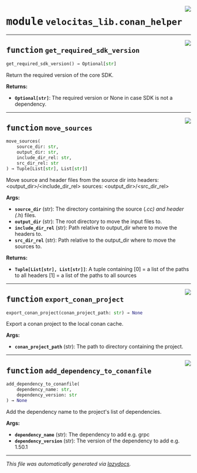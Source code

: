<!-- markdownlint-disable -->

<a href="../velocitas_lib/conan_helper.py#L0"><img align="right" style="float:right;" src="https://img.shields.io/badge/-source-cccccc?style=flat-square"></a>

# <kbd>module</kbd> `velocitas_lib.conan_helper`





---

<a href="../velocitas_lib/conan_helper.py#L24"><img align="right" style="float:right;" src="https://img.shields.io/badge/-source-cccccc?style=flat-square"></a>

## <kbd>function</kbd> `get_required_sdk_version`

```python
get_required_sdk_version() → Optional[str]
```

Return the required version of the core SDK. 



**Returns:**
 
 - <b>`Optional[str]`</b>:  The required version or None in case SDK is not a dependency. 


---

<a href="../velocitas_lib/conan_helper.py#L41"><img align="right" style="float:right;" src="https://img.shields.io/badge/-source-cccccc?style=flat-square"></a>

## <kbd>function</kbd> `move_sources`

```python
move_sources(
    source_dir: str,
    output_dir: str,
    include_dir_rel: str,
    src_dir_rel: str
) → Tuple[List[str], List[str]]
```

Move source and header files from the source dir into headers: <output_dir>/<include_dir_rel> sources: <output_dir>/<src_dir_rel> 



**Args:**
 
 - <b>`source_dir`</b> (str):  The directory containing the source (*.cc) and header (*.h) files. 
 - <b>`output_dir`</b> (str):  The root directory to move the input files to. 
 - <b>`include_dir_rel`</b> (str):  Path relative to output_dir where to move the headers to. 
 - <b>`src_dir_rel`</b> (str):  Path relative to the output_dir where to move the sources to. 



**Returns:**
 
 - <b>`Tuple[List[str], List[str]]`</b>:  A tuple containing  [0] = a list of the paths to all headers  [1] = a list of the paths to all sources 


---

<a href="../velocitas_lib/conan_helper.py#L80"><img align="right" style="float:right;" src="https://img.shields.io/badge/-source-cccccc?style=flat-square"></a>

## <kbd>function</kbd> `export_conan_project`

```python
export_conan_project(conan_project_path: str) → None
```

Export a conan project to the local conan cache. 



**Args:**
 
 - <b>`conan_project_path`</b> (str):  The path to directory containing the project. 


---

<a href="../velocitas_lib/conan_helper.py#L139"><img align="right" style="float:right;" src="https://img.shields.io/badge/-source-cccccc?style=flat-square"></a>

## <kbd>function</kbd> `add_dependency_to_conanfile`

```python
add_dependency_to_conanfile(
    dependency_name: str,
    dependency_version: str
) → None
```

Add the dependency name to the project's list of dependencies. 



**Args:**
 
 - <b>`dependency_name`</b> (str):  The dependency to add e.g. grpc 
 - <b>`dependency_version`</b> (str):  The version of the dependency to add e.g. 1.50.1 




---

_This file was automatically generated via [lazydocs](https://github.com/ml-tooling/lazydocs)._
